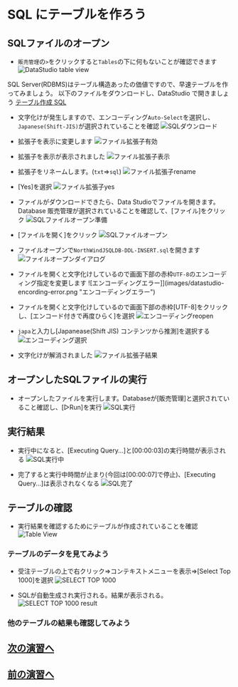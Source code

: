 # SQL にテーブルを作ろう
## SQLファイルのオープン

- ```販売管理```の```>```をクリックすると```Tables```の下に何もないことが確認できます
![DataStudio table view](images/datastudio-table-prev.png "DataStudio table view")

SQL Server(RDBMS)はテーブル構造あったの価値ですので、早速テーブルを作ってみましょう。
以下のファイルをダウンロードし、DataStudio で開きましょう
[テーブル作成 SQL][1]

- 文字化けが発生しますので、エンコーディング```Auto-Select```を選択し、```Japanese(Shift-JIS)```が選択されていることを確認
![SQLダウンロード](images/sql-download.png "SQLダウンロード")

- 拡張子を表示に変更します
![ファイル拡張子有効](images/explorer-file-extension.png "ファイル拡張子有効")

- 拡張子を表示が表示されました
![ファイル拡張子表示](images/explorer-file-extension-view.png "ファイル拡張子表示")

- 拡張子をリネームします。(```txt```⇒```sql```)
![ファイル拡張子rename](images/explorer-file-extension-rename.png "ファイル拡張子rename")

- [Yes]を選択
![ファイル拡張子yes](images/explorer-file-extension-rename-dlg.png "ファイル拡張子yes")

- ファイルがダウンロードできたら、Data Studioでファイルを開きます。Database 販売管理が選択されていることを確認して、[ファイル]をクリック
![SQLファイルオープン準備](images/datastudio-file-open-prev.png "SQLファイルオープン準備")

- [ファイルを開く]をクリック
![SQLファイルオープン](images/datastudio-file-open.png "SQLファイルオープン")

- ファイルオープンで```NorthWindJSQLDB-DDL-INSERT.sql```を開きます
![ファイルオープンダイアログ](images/datastudio-file-open-dlg.png "ファイルオープンダイアログ")

- ファイルを開くと文字化けしているので画面下部の赤枠```UTF-8```のエンコーディング指定を変更します
![エンコーディングエラー]](images/datastudio-encording-error.png "エンコーディングエラー")

- ファイルを開くと文字化けしているので画面下部の赤枠[UTF-8]をクリックし、[エンコード付きで再度ひらく]を選択
![エンコーディングreopen](images/datastudio-encording-error.png "エンコーディングreopen")


- ```japa```と入力し[Japanease(Shift JIS) コンテンツから推測]を選択する
![エンコーディング選択](images/datastudio-encording-input.png "エンコーディング選択")

- 文字化けが解消されました
![ファイル拡張子結果](images/datastudio-encording-reopne-finish.png "ファイル拡張子結果")

## オープンしたSQLファイルの実行

- オープンしたファイルを実行します。Databaseが[販売管理]と選択されていること確認し、[▷Run]を実行
![SQL実行](images/datastudio-sql-execute.png "SQL実行")

## 実行結果

- 実行中になると、[Executing Query...]と[00:00:03]の実行時間が表示される
![SQL実行中](images/datastudio-sql-execute-progress.png "SQL実行中")

- 完了すると実行中時間が止まり(今回は[00:00:07]で停止)、[Executing Query...]は表示されなくなる
![SQL完了](images/datastudio-sql-execute-complete.png "SQL完了")

## テーブルの確認

- 実行結果を確認するためにテーブルが作成されていることを確認
![Table View](images/datastudio-table-view.png "Table View")

### テーブルのデータを見てみよう
- 受注テーブルの上で右クリック⇒コンテキストメニューを表示⇒[Select Top 1000]を選択
![SELECT TOP 1000](images/datastudio-table-select-top-1000.png "SELECT TOP 1000")

- SQLが自動生成され実行される。結果が表示される。
![SELECT TOP 1000 result](images/datastudio-table-select-top-1000-result.png "SELECT TOP 1000 result")

### 他のテーブルの結果も確認してみよう

## [次の演習へ][2]
## [前の演習へ][3]

[1]:https://miscstrage.blob.core.windows.net/hands-on/sql/NorthWindJSQLDB-DDL-INSERT.sql?sv=2019-10-10&st=2020-09-15T15%3A00%3A00Z&se=2021-09-16T15%3A00%3A00Z&sr=b&sp=r&sig=nfK4lzrsscm7QuYTvPHzNbqsMl5b%2F0G57TvDWut%2FWJg%3D
[2]:sql-try-hands-on.markdown
[3]:sqlcreate-hands-on.markdown
